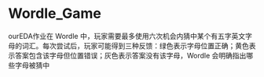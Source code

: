 # Wordle_Game
ourEDA作业在 Wordle 中，玩家需要最多使用六次机会内猜中某个有五字英文字母的词汇。每次尝试后，玩家可能得到三种反馈：绿色表示字母位置正确；黄色表示答案包含该字母但位置错误；灰色表示答案没有该字母，Wordle 会明确指出哪些字母被猜中
